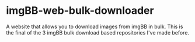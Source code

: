 # imgBB-web-bulk-downloader
A website that allows you to download images from imgBB in bulk.   This is the final of the 3 imgBB bulk download based repositories I've made before.
